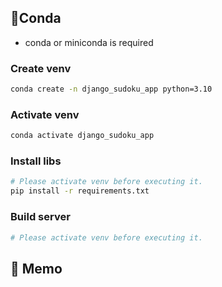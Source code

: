 ## 🐍Conda

- conda or miniconda is required

### Create venv

```sh
conda create -n django_sudoku_app python=3.10
```

### Activate venv

```sh
conda activate django_sudoku_app
```

### Install libs

```sh
# Please activate venv before executing it.
pip install -r requirements.txt
```

### Build server

```sh
# Please activate venv before executing it.

```

## 📝 Memo

```

```
